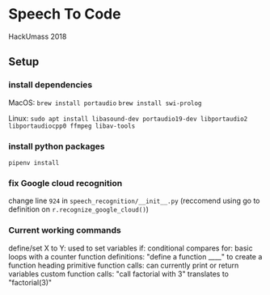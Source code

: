 # Speech To Code

HackUmass 2018

## Setup

### install dependencies

MacOS:
`brew install portaudio`
`brew install swi-prolog`

Linux:
`sudo apt install libasound-dev portaudio19-dev libportaudio2 libportaudiocpp0 ffmpeg libav-tools`

### install python packages

`pipenv install`

### fix Google cloud recognition

change line `924` in `speech_recognition/__init__.py` (reccomend using go to definition on `r.recognize_google_cloud()`)


### Current working commands
define/set X to Y: used to set variables
if: conditional compares
for: basic loops with a counter
function definitions: "define a function ____" to create a function heading
primitive function calls: can currently print or return variables
custom function calls: "call factorial with 3" translates to "factorial(3)"
